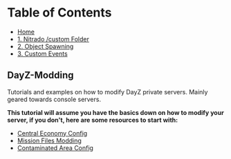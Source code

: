 # Table of Contents

 - [Home](./README.md)
 - [1. Nitrado /custom Folder](./1.%20Nitrado%20custom%20Folder.md)
 - [2. Object Spawning](./2.%20Spawning%20Objects.md)
 - [3. Custom Events](./3.%20Custom%20Events.md)


## DayZ-Modding
Tutorials and examples on how to modify DayZ private servers. Mainly geared towards console servers.
  
**This tutorial will assume you have the basics down on how to modify your server, if you don't, here are some resources to start with:**
  
 - [Central Economy Config](https://community.bistudio.com/wiki/DayZ:Central_Economy_Configuration)
 - [Mission Files Modding](https://community.bistudio.com/wiki/DayZ:Contaminated_Areas_Configuration)
 - [Contaminated Area Config](https://community.bistudio.com/wiki/DayZ:Contaminated_Areas_Configuration)
 
 
 